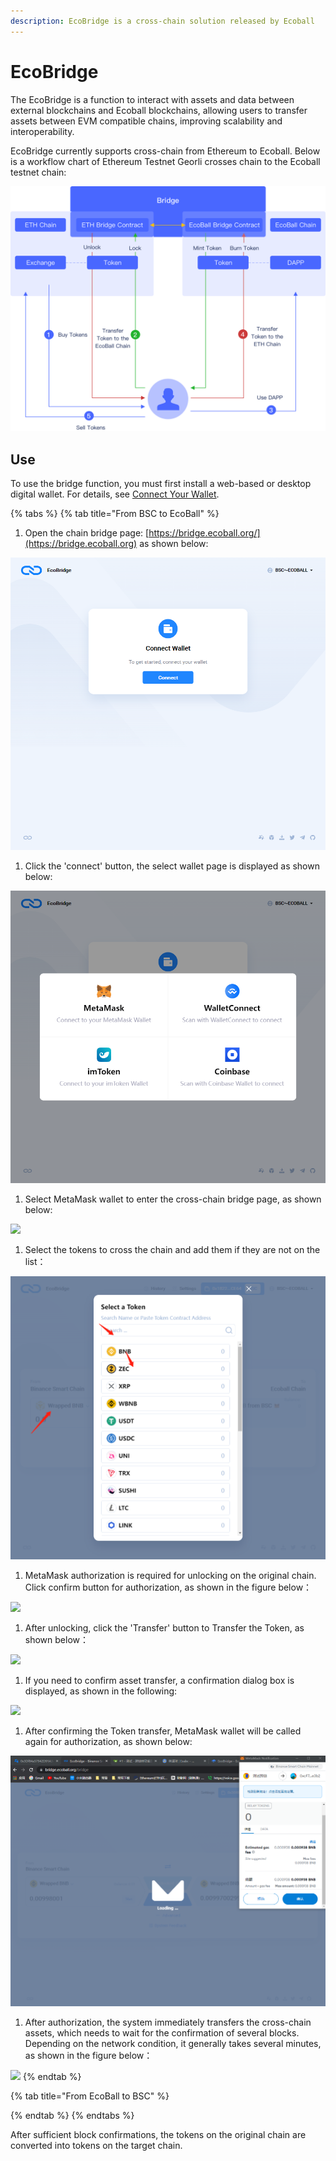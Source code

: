 ```yaml
---
description: EcoBridge is a cross-chain solution released by Ecoball
---
```


# EcoBridge

The EcoBridge is a function to interact with assets and data between external blockchains and Ecoball blockchains, allowing users to transfer assets between EVM compatible chains, improving scalability and interoperability.

EcoBridge currently supports cross-chain from Ethereum to Ecoball. Below is a workflow chart of Ethereum Testnet Georli crosses chain to the Ecoball testnet chain:

![how the bridge works](../.gitbook/assets/bridge.png)

## Use

To use the bridge function, you must first install a web-based or desktop digital wallet. For details, see [Connect Your Wallet](https://docs.ecoball.org/for-users/digital-wallet/web-digital-wallet).

{% tabs %}
{% tab title="From BSC to EcoBall" %}
1. Open the chain bridge page: [https://bridge.ecoball.org/](https://bridge.ecoball.org) as shown below:

![](<../.gitbook/assets/1637305682(1) (1).png>)

1. Click the 'connect' button, the select wallet page is displayed as shown below:

![](<../.gitbook/assets/1637305748(1) (1).png>)

1. Select MetaMask wallet to enter the cross-chain bridge page, as shown below:

![](../.gitbook/assets/1637557934\(1\).png)

1. Select the tokens to cross the chain and add them if they are not on the list：

![](<../.gitbook/assets/1637306274(1) (1).png>)

1. MetaMask authorization is required for unlocking on the original chain. Click confirm button for authorization, as shown in the figure below：

![](../.gitbook/assets/微信图片编辑\_20211122112636.jpg)

1. After unlocking, click the 'Transfer' button to Transfer the Token, as shown below：

![](<../.gitbook/assets/微信图片编辑\_20211122111410 (1).jpg>)

1. If you need to confirm asset transfer, a confirmation dialog box is displayed, as shown in the following:

![](../.gitbook/assets/1637553173\(1\).png)

1. After confirming the Token transfer, MetaMask wallet will be called again for authorization, as shown below:

![](<../.gitbook/assets/1212121 (1).png>)

1. After authorization, the system immediately transfers the cross-chain assets, which needs to wait for the confirmation of several blocks. Depending on the network condition, it generally takes several minutes, as shown in the figure below：

![](../.gitbook/assets/1637553335\(1\).png)
{% endtab %}

{% tab title="From EcoBall to BSC" %}

{% endtab %}
{% endtabs %}

After sufficient block confirmations, the tokens on the original chain are converted into tokens on the target chain.
